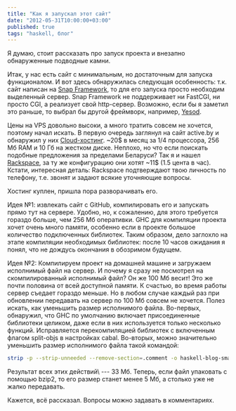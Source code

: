 ```yaml
---
title: "Как я запускал этот сайт"
date: "2012-05-31T10:00:00+03:00"
published: true
tags: "haskell, блог"
---
```


Я думаю, стоит рассказать про запуск проекта и внезапно обнаруженные подводные камни.

Итак, у нас есть сайт с минимальным, но достаточным для запуска функционалом.
И вот здесь обнаружилась следующая особенность: т.к. сайт написан на [Snap Framework](http://snapframework.com/), 
то для его запуска просто необходим выделенный сервер. Snap Framework не поддерживает ни FastCGI, ни просто CGI, а
реализует свой http-сервер. Возможно, если бы я заметил это раньше, то выбрал бы другой фреймворк, например,
[Yesod](http://www.yesodweb.com/).

Цены на VPS довольно высоки, а много тратить совсем не хочется, поэтому начал искать. В первую очередь заглянул на сайт
active.by и обнаружил у них [Cloud-хостинг](http://www.active.by/ru-by/services/cloudserver/). ~20$ в месяц за 1/4
процессора, 256 Mб RAM и 10 Гб на жестком диске. Неплохо, но что если поискать подобные предложения за пределами
Беларуси? Так я и нашел [Rackspace](http://www.rackspace.com/), за ту же конфигурацию они хотят ~11$ (1.5 цента в час).
Кстати, интересная деталь: Rackspace подтверждают твою личность по телефону, т.е. звонят и задают всякие уточняющие
вопросы.

Хостинг куплен, пришла пора разворачивать его.

Идея №1: извлекать сайт с GitHub, компилировать его и запускать прямо тут на сервере. Удобно, но, к сожалению, для
этого требуется гораздо больше, чем 256 Мб оперативки. GHC для компиляции проекта хочет очень много памяти, особенно
если в проекте большое количество подключенных библиотек. Таким образом, дело заглохло на этапе компиляции необходимых
библиотек: после 10 часов ожидания я понял, что не дождусь окончания в обозримом будущем.

Идея №2: Компилируем проект на домашней машине и загружаем исполнимый файл на сервер. И почему я сразу не посмотрел на
скомпилированный исполнимый файл? Он же 100 Мб весит! Это же почти половина от всей доступной памяти. К счастью, во
время работы сервер съедает гораздо меньше. Но в любом случае каждый раз при обновлении передавать на сервер по 100 Мб
совсем не хочется. Полез искать, как уменьшить размер исполнимого файла. Во-первых, обнаружил, что GHC по умолчанию
включает присоединенные библиотеки целиком, даже если в них используется только несколько функций. Исправляется
перекомпиляцией библиотек с включенным флагом split-objs в настройках cabal. Во-вторых, можно значительно уменьшить
размер исполнимого файла такой командой:

~~~~~~Bash
strip -p --strip-unneeded --remove-section=.comment -o haskell-blog-small haskell-blog
~~~~~~

Результат всех этих действий\ --- 33 Mб. Теперь, если файл упаковать с помощью bzip2, то его размер станет менее 5 Мб,
а столько уже не жалко передавать.

Кажется, всё рассказал. Вопросы можно задавать в комментариях.
